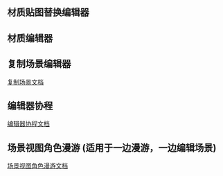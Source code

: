 ## 材质贴图替换编辑器

## 材质编辑器

## 复制场景编辑器

[复制场景文档](https://github.com/xieliujian/com.spacetime.tool/blob/main/Markdown/CopyScene.md)

## 编辑器协程

[编辑器协程文档](https://github.com/xieliujian/com.spacetime.tool/blob/main/Markdown/EditorCoroutine.md)

## 场景视图角色漫游 (适用于一边漫游，一边编辑场景)

[场景视图角色漫游文档](https://zhuanlan.zhihu.com/p/606785263)
